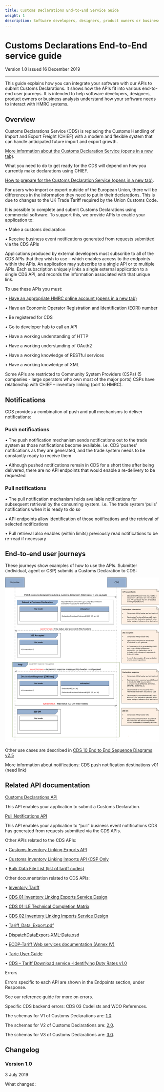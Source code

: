 ```yaml
---
title: Customs Declarations End-to-End Service Guide
weight: 1
description: Software developers, designers, product owners or business analysts. Integrate your software with Customs Declarations.
---
```


# Customs Declarations End-to-End service guide

Version 1.0 issued 16 December 2019
***

This guide explains how you can integrate your software with our APIs to submit Customs Declarations. It shows how the APIs fit into various end-to-end user journeys. It is intended to help software developers, designers, product owners or business analysts understand how your software needs to interact with HMRC systems.

## Overview
<!-- Section owner: Customs Declarations -->
Customs Declarations Service (CDS) is replacing the Customs Handling of Import and Export Freight (CHIEF) with a modern and flexible system that can handle anticipated future import and export growth.

[More information about the Customs Declaration Service (opens in a new tab)](https://assets.publishing.service.gov.uk/government/uploads/system/uploads/attachment_data/file/833111/Customs_Declaration_Service_toolkit.pdf).

What you need to do to get ready for the CDS will depend on how you currently make declarations using CHIEF.

[How to prepare for the Customs Declaration Service (opens in a new tab)](https://www.gov.uk/guidance/how-hmrc-will-introduce-the-customs-declaration-service).

For users who import or export outside of the European Union, there will be differences in the information they need to put in their declarations. This is due to changes to the UK Trade Tariff required by the Union Customs Code.

It is possible to complete and submit Customs Declarations using commercial software. To support this, we provide APIs to enable your application to:

•	Make a customs declaration

•	Receive business event notifications generated from requests submitted via the CDS APIs

Applications produced by external developers must subscribe to all of the CDS APIs that they wish to use – which enables access to the endpoints within the APIs. 
An application may subscribe to a single API or to multiple APIs.
Each subscription uniquely links a single external application to a single CDS API, and records the information associated with that unique link.

To use these APIs you must:

•	[Have an appropriate HMRC online account (opens in a new tab)](https://www.gov.uk/log-in-register-hmrc-online-services)

•	Have an Economic Operator Registration and Identification (EORI) number

•	Be registered for CDS

•	Go to developer hub to call an API

•	Have a working understanding of HTTP

•	Have a working understanding of OAuth2

•	Have a working knowledge of RESTful services

•	Have a working knowledge of XML

Some APIs are restricted to Community System Providers (CSPs) (5 companies - large operators who own most of the major ports)
CSPs have relationship with CHIEF – inventory linking (port to HMRC).

## Notifications
CDS provides a combination of push and pull mechanisms to deliver notifications:

### Push notifications
•	The push notification mechanism sends notifications out to the trade system as those notifications become available. i.e. CDS ‘pushes’ notifications as they are generated, and the trade system needs to be constantly ready to receive them

•	Although pushed notifications remain in CDS for a short time after being delivered, there are no API endpoints that would enable a re-delivery to be requested

### Pull notifications
•	The pull notification mechanism holds available notifications for subsequent retrieval by the consuming system. i.e. The trade system ‘pulls’ notifications when it is ready to do so

•	API endpoints allow identification of those notifications and the retrieval of selected notifications

•	Pull retrieval also enables (within limits) previously read notifications to be re-read if necessary

## End-to-end user journeys
These journeys show examples of how to use the APIs.
Submitter (individual, agent or CSP) submits a Customs Declaration to CDS:

![](https://github.com/Richard-A-Wall/customs-declarations-end-to-end-service-guide/blob/master/source/documentation/submit_declaration.png)

Other use cases are described in [CDS 10 End to End Sequence Diagrams v2.5](https://github.com/Richard-A-Wall/customs-declarations-end-to-end-service-guide/blob/master/source/documentation/CDS10EndtoEndSequenceDiagramsv2.5180721BW.html)


More information about notifications:
CDS push notification destinations v01 (need link)

## Related API documentation
[Customs Declarations API](https://developer.qa.tax.service.gov.uk/api-documentation/docs/api)

This API enables your application to submit a Customs Declaration.

[Pull Notifications API](https://developer.service.hmrc.gov.uk/api-documentation/docs/api/service/api-notification-pull/1.0)

This API enables your application to “pull” business event notifications CDS has generated from requests submitted via the CDS APIs.

Other APIs related to the CDS APIs:

•	[Customs Inventory Linking Exports API](https://developer.service.hmrc.gov.uk/api-documentation/docs/api/service/customs-inventory-linking-exports/1.0)

•	[Customs Inventory Linking Imports API (CSP Only](https://docs.google.com/document/d/1KJB410mHnFSVO4njKGFD_4udj_K8Xc2bj2ZHy21sJRg/edit)

•	[Bulk Data File List (list of tariff codes)](https://developer.service.hmrc.gov.uk/api-documentation/docs/api/service/secure-data-exchange-bulk-download/1.0)

Other documentation related to CDS APIs:

•	[Inventory Tariff](https://docs.google.com/document/d/1UgbLY0M4ZzxVUjuJT0UEfGFz3mC3d7xT/edit)

•	[CDS 01 Inventory Linking Exports Service Design](https://github.com/Richard-A-Wall/customs-declarations-end-to-end-service-guide/blob/master/source/documentation/CDS%2001%20Inventory%20Linking%20Exports%20Service%20Design%20v1%206%20190702%20BW.DOCX.pdf)

•	[CDS 01 ILE Technical Completion Matrix](https://github.com/Richard-A-Wall/customs-declarations-end-to-end-service-guide/blob/master/source/documentation/CDS%2001%20ILE%20Technical%20Completion%20Matrix%20v2.1%20190430%20DF.XLSX)

•	[CDS 02 Inventory Linking Imports Service Design]()

•	[Tariff_Data_Export.pdf]()

•	[DispatchDataExport-XML-Data.xsd]()

•	[ECDP-Tariff Web services documentation (Annex IV)]()

•	[Taric User Guide]()

•	[CDS – Tariff Download service -Identifying Duty Rates v1.0]()



Errors

Errors specific to each API are shown in the Endpoints section, under Response. 

See our reference guide for more on errors.

Specific CDS backend errors: CDS 03 Codelists and WCO References.



The schemas for V1 of Customs Declarations are: [1.0](api/conf/1.0/wco-declaration-schemas.zip).

The schemas for V2 of Customs Declarations are: [2.0](api/conf/2.0/wco-declaration-schemas.zip).

The schemas for V3 of Customs Declarations are: [3.0](api/conf/3.0/wco-declaration-schemas.zip).

## Changelog
<!--- Section owner: Customs Declarations --->

### Version 1.0

3 July 2019

What changed:

